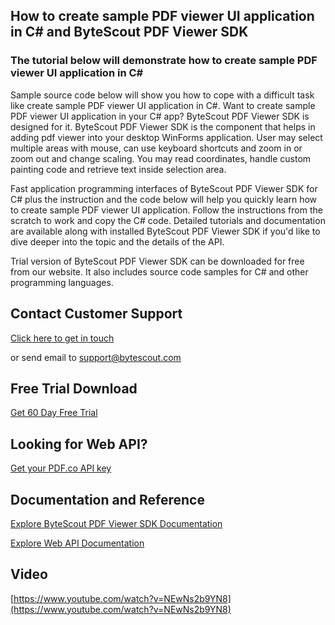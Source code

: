 ## How to create sample PDF viewer UI application in C# and ByteScout PDF Viewer SDK

### The tutorial below will demonstrate how to create sample PDF viewer UI application in C#

Sample source code below will show you how to cope with a difficult task like create sample PDF viewer UI application in C#. Want to create sample PDF viewer UI application in your C# app? ByteScout PDF Viewer SDK is designed for it. ByteScout PDF Viewer SDK is the component that helps in adding pdf viewer into your desktop WinForms application. User may select multiple areas with mouse, can use keyboard shortcuts and zoom in or zoom out and change scaling. You may read coordinates, handle custom painting code and retrieve text inside selection area.

Fast application programming interfaces of ByteScout PDF Viewer SDK for C# plus the instruction and the code below will help you quickly learn how to create sample PDF viewer UI application. Follow the instructions from the scratch to work and copy the C# code. Detailed tutorials and documentation are available along with installed ByteScout PDF Viewer SDK if you'd like to dive deeper into the topic and the details of the API.

Trial version of ByteScout PDF Viewer SDK can be downloaded for free from our website. It also includes source code samples for C# and other programming languages.

## Contact Customer Support

[Click here to get in touch](https://bytescout.zendesk.com/hc/en-us/requests/new?subject=ByteScout%20PDF%20Viewer%20SDK%20Question)

or send email to [support@bytescout.com](mailto:support@bytescout.com?subject=ByteScout%20PDF%20Viewer%20SDK%20Question) 

## Free Trial Download

[Get 60 Day Free Trial](https://bytescout.com/download/web-installer?utm_source=github-readme)

## Looking for Web API? 

[Get your PDF.co API key](https://pdf.co/documentation/api?utm_source=github-readme)

## Documentation and Reference

[Explore ByteScout PDF Viewer SDK Documentation](https://bytescout.com/documentation/index.html?utm_source=github-readme)

[Explore Web API Documentation](https://pdf.co/documentation/api?utm_source=github-readme)

## Video

[https://www.youtube.com/watch?v=NEwNs2b9YN8](https://www.youtube.com/watch?v=NEwNs2b9YN8)